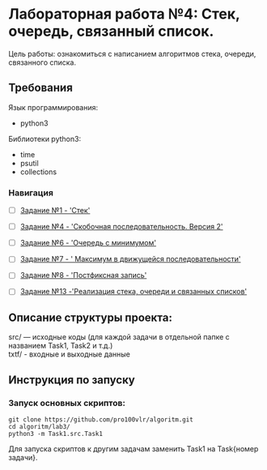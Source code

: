 # Лабораторная работа №4: Стек, очередь, связанный список.

Цель работы: ознакомиться с написанием алгоритмов стека, очереди, связанного списка.   

## Требования      

Язык программирования:  
- python3  

Библиотеки python3:  

- time  
- psutil 
- collections

### Навигация

- [ ] [Задание №1 - 'Стек'](Task1/src/Task1.py)
- [ ] [Задание №4 - 'Скобочная последовательность. Версия 2'](Task4/src/Task4.py)
- [ ] [Задание №6 - 'Очередь с минимумом'](Task6/src/Task6.py)
- [ ] [Задание №7 - ' Максимум в движущейся последовательности'](Task7/src/Task7.py)
- [ ] [Задание №8 - 'Постфиксная запись'](Task8/src/Task8.py)
- [ ] [Задание №13 -'Реализация стека, очереди и связанных списков'](Task13/src/Task13.py)


## Описание структуры проекта:

src/ — исходные коды (для каждой задачи в отдельной папке с названием Task1, Task2 и т.д.)       
txtf/ - входные и выходные данные

## Инструкция по запуску   

### Запуск основных скриптов:   

`git clone https://github.com/pro100vlr/algoritm.git`   
`cd algoritm/lab3/`  
`python3 -m Task1.src.Task1`   

Для запуска скриптов к другим задачам заменить Task1 на Task{номер задачи}.